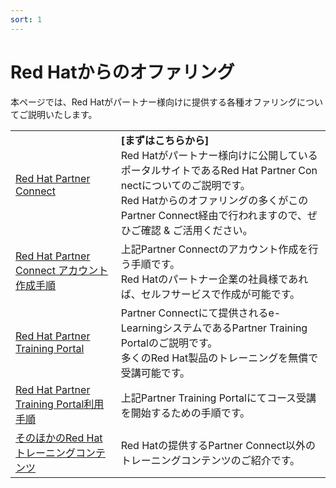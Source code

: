 ```yaml
---
sort: 1
---
```


# Red Hatからのオファリング

本ページでは、Red Hatがパートナー様向けに提供する各種オファリングについてご説明いたします。

<table>
  <tr>
    <!--- タイトル --->
    <td>
      <a href="
        https://rh-open.github.io/offering/about-partner-connect.html
     " target="_blank" rel="noreferrer noopener">
        <!--  ドキュメント名  -->
        Red Hat Partner Connect
      </a>
    </td>
    <!--- 内容 --->
    <td>
        <b>[まずはこちらから]</b><br>
        Red Hatがパートナー様向けに公開しているポータルサイトであるRed Hat Partner Con nectについてのご説明です。<br>
        Red Hatからのオファリングの多くがこのPartner Connect経由で行われますので、ぜひご確認 & ご活用ください。
    </td>
  </tr>

  <tr>
    <!--- タイトル --->
    <td>
      <a href="
        https://rh-open.github.io/offering/register-partner-connect.html
     " target="_blank" rel="noreferrer noopener">
        <!--  ドキュメント名  -->
        Red Hat Partner Connect アカウント作成手順
      </a>
    </td>
    <!--- 内容 --->
    <td>
        上記Partner Connectのアカウント作成を行う手順です。<br>
        Red Hatのパートナー企業の社員様であれば、セルフサービスで作成が可能です。
    </td>
  </tr>

<tr>
    <!--- タイトル --->
    <td>
        <a href="
        https://rh-open.github.io/offering/about-ptp.html
     " target="_blank" rel="noreferrer noopener">
        <!--  ドキュメント名  -->
        Red Hat Partner Training Portal
      </a>
    </td>
    <!--- 内容 --->
    <td>
        Partner Connectにて提供されるe-LearningシステムであるPartner Training Portalのご説明です。<br>
        多くのRed Hat製品のトレーニングを無償で受講可能です。
    </td>
  </tr>

<tr>
    <!--- タイトル --->
    <td>
        <a href="
        https://rh-open.github.io/offering/usage-ptp.html
     " target="_blank" rel="noreferrer noopener">
        <!--  ドキュメント名  -->
        Red Hat Partner Training Portal利用手順
      </a>
    </td>
    <!--- 内容 --->
    <td>
        上記Partner Training Portalにてコース受講を開始するための手順です。
    </td>
  </tr>

<tr>
    <!--- タイトル --->
    <td>
        <a href="
        https://rh-open.github.io/offering/others.html
     " target="_blank" rel="noreferrer noopener">
        <!--  ドキュメント名  -->
        そのほかのRed Hatトレーニングコンテンツ
      </a>
    </td>
    <!--- 内容 --->
    <td>
        Red Hatの提供するPartner Connect以外のトレーニングコンテンツのご紹介です。<br>
    </td>
  </tr>

</table>
